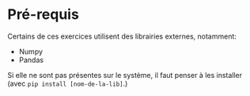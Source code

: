 # Pré-requis

Certains de ces exercices utilisent des librairies externes, notamment:
- Numpy
- Pandas

Si elle ne sont pas présentes sur le système, il faut penser à les installer (avec `pip install [nom-de-la-lib]`.)